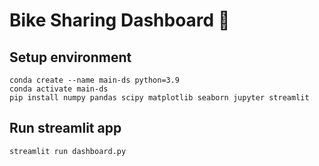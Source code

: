 # Bike Sharing Dashboard :bicyclist:
## Setup environment
```
conda create --name main-ds python=3.9
conda activate main-ds
pip install numpy pandas scipy matplotlib seaborn jupyter streamlit
```
## Run streamlit app
```
streamlit run dashboard.py
```
